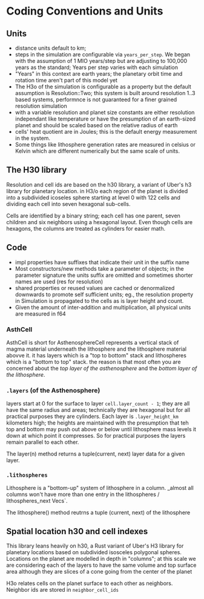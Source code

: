 
# Coding Conventions and Units

## Units 

* distance units default to km;
* steps in the simulation are configurable via `years_per_step`. We began with the assumption of
  1 MIO years/step but are adjusting to 100,000 years as the standard; Years per step varies with each simulation 
* "Years" in this context are earth years; the planetary orbit time and rotation time aren't part of this model yet
* The H3o of the simulation is configurable as a property but the default assumption is Resolution::Two; this system is built around resolution 1..3 based systems, performnce is not guaranteed for a finer grained resolution simulation
* with a variable resolution and planet size constants are either resolution independant like temperature or have the presumption of an earth-sized planet and should be scaled based on the relative radius of earth 
* cells' heat quotient are in Joules; this is the default energy measurement in the system.
* Some things like lithosphere generation rates are measured in celsius or Kelvin which are different numerically but the same scale of units. 

## The H30 library 

Resolution and cell ids are based on the h30 library, a variant of Uber's h3 library for planetary location. in H3/o each region of the planet is divided into a subdivided icoseles sphere starting at level 0 with 122 cells and dividing each cell into seven hexagonal sub-cells. 

Cells are identified by a binary string; each cell has one parent, seven children and six neighbors using a hexagonal layout. Even though cells are hexagons, the columns are treated as cylinders for easier math. 

## Code

* impl properties have suffixes that indicate their unit in the suffix name
* Most constructors/new methods take a parameter of objects; in the parameter signature the units suffix are omitted and sometimes shorter names are used (res for resolution)
* shared properties or reused values are cached or denormalized downwards to promote self sufficient units; eg., the resolution property in Simulation is propagated to the cells as is layer height and count. 
* Given the amount of inter-addition and multiplication, all physical units are measured in f64

### AsthCell

AsthCell is short for AsthenosphereCell represents a vertical stack of magma material underneath the lithosphere and the lithosphere material abovve it. it has layers which is a "top to bottom" stack and lithospheres which is a "bottom to top" stack. the reason is that most often you are concerned about the _top layer of the asthenosphere_ and the _bottom layer of the lithosphere_. 

### `.layers` (of the Asthenosphere)
layers start at 0 for the surface to layer `cell.layer_count - 1`; 
they are all have the same radius and areas; technically they are hexagonal but for all practical purposes they are cylinders. Each layer is `.layer_height_km` kilometers high; the heights are maintained with the presumption that teh top and bottom may push out above or below until lithosphere mass levels it down at which point it compresses. So for practical purposes the layers remain parallel to each other. 

The layer(n) method returns a tuple(current, next) layer data for a given layer. 

### `.lithospheres`

Lithosphere is a "bottom-up" system of lithosphere in a column. _almost all columns won't have more than one entry in the lithospheres /
lithospheres_next Vecs`. 

The lithosphere() method reutrns a tuple (current, next) of the lithosphere

## Spatial location h30 and cell indexes

This library leans heavily on h30, a Rust variant of Uber's H3 library for planetary locations based on subdivided isosceles polygonal spheres. 
Locations on the planet are modelled in depth in "columns"; at this scale we are considering each of the layers to have the same volume and top surface area although they are slices of a cone going from the center of the planet

H3o relates cells on the planet surface to each other as neighbors. Neighbor ids are stored in `neighbor_cell_ids` 